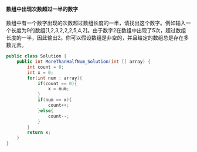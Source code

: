 #### 数组中出现次数超过一半的数字

数组中有一个数字出现的次数超过数组长度的一半，请找出这个数字。例如输入一个长度为9的数组[1,2,3,2,2,2,5,4,2]。由于数字2在数组中出现了5次，超过数组长度的一半，因此输出2。你可以假设数组是非空的，并且给定的数组总是存在多数元素。

```java
public class Solution {
    public int MoreThanHalfNum_Solution(int [] array) {
        int count = 0;
        int x = 0;
        for(int num : array){
            if(count == 0){
                x = num;
            }
            if(num == x){
                count++;
            }else{
                count--;
            }
        }
        return x;
    }
}
```